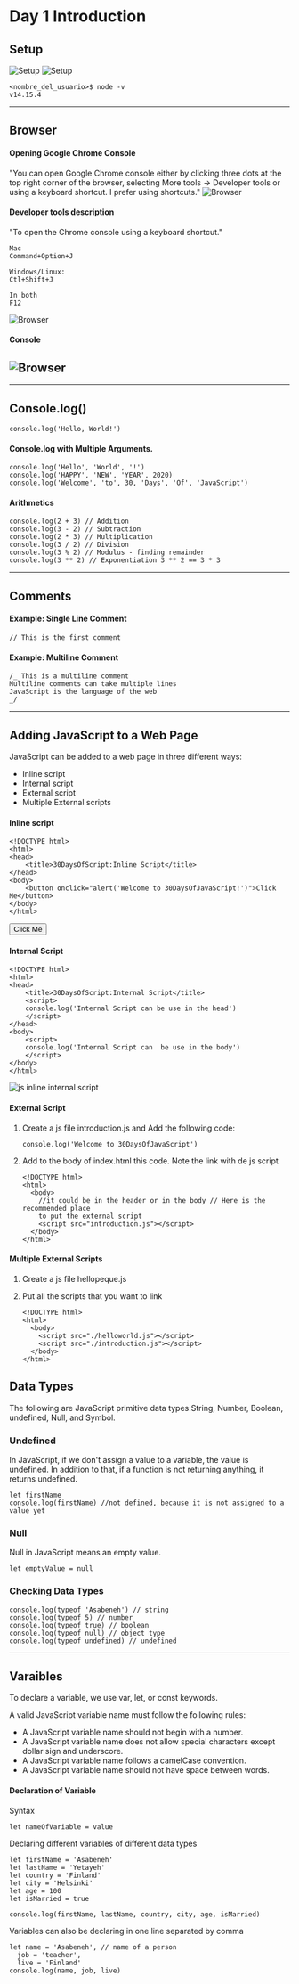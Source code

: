 # Day 1 Introduction

## Setup

![Setup](images/1_setup.png)
![Setup](images/1_setup_2.png)

    <nombre_del_usuario>$ node -v
    v14.15.4

---

## Browser

#### Opening Google Chrome Console

"You can open Google Chrome console either by clicking three dots at the top right corner of the browser, selecting More tools -> Developer tools or using a keyboard shortcut. I prefer using shortcuts."
![Browser](images/1_browser_developer_tools.png)

#### Developer tools description

"To open the Chrome console using a keyboard shortcut."

    Mac
    Command+Option+J

    Windows/Linux:
    Ctl+Shift+J

    In both
    F12

![Browser](images/1_browser_description.png)

#### Console

## ![Browser](images/1_browser_console_explanation.png)

---

## Console.log()

    console.log('Hello, World!')

#### Console.log with Multiple Arguments.

    console.log('Hello', 'World', '!')
    console.log('HAPPY', 'NEW', 'YEAR', 2020)
    console.log('Welcome', 'to', 30, 'Days', 'Of', 'JavaScript')

#### Arithmetics

    console.log(2 + 3) // Addition
    console.log(3 - 2) // Subtraction
    console.log(2 * 3) // Multiplication
    console.log(3 / 2) // Division
    console.log(3 % 2) // Modulus - finding remainder
    console.log(3 ** 2) // Exponentiation 3 ** 2 == 3 * 3

---

## Comments

#### Example: Single Line Comment

    // This is the first comment

#### Example: Multiline Comment

    /_ This is a multiline comment
    Multiline comments can take multiple lines
    JavaScript is the language of the web
    _/

---

## Adding JavaScript to a Web Page

JavaScript can be added to a web page in three different ways:

- Inline script
- Internal script
- External script
- Multiple External scripts

#### Inline script

    <!DOCTYPE html>
    <html>
    <head>
        <title>30DaysOfScript:Inline Script</title>
    </head>
    <body>
        <button onclick="alert('Welcome to 30DaysOfJavaScript!')">Click Me</button>
    </body>
    </html>

<!DOCTYPE html>
<html>
  <head>
    <title>30DaysOfScript:Inline Script</title>
  </head>
  <body>
    <button onclick="alert('Welcome to 30DaysOfJavaScript!')">Click Me</button>
  </body>
</html>

#### Internal Script

    <!DOCTYPE html>
    <html>
    <head>
        <title>30DaysOfScript:Internal Script</title>
        <script>
        console.log('Internal Script can be use in the head')
        </script>
    </head>
    <body>
        <script>
        console.log('Internal Script can  be use in the body')
        </script>
    </body>
    </html>

<!DOCTYPE html>
<html>
  <head>
    <title>30DaysOfScript:Internal Script</title>
    <script>
      console.log('Internal Script can be use in the head')
    </script>
  </head>
  <body>
    <script>
      console.log('Internal Script can be use in the body')
    </script>
  </body>
</html>

![js inline internal script](images/1_js_inline_and_internal_script.png)

#### External Script

1.  Create a js file introduction.js and Add the following code:

        console.log('Welcome to 30DaysOfJavaScript')

2.  Add to the body of index.html this code. Note the link with de js script

        <!DOCTYPE html>
        <html>
          <body>
            //it could be in the header or in the body // Here is the recommended place
            to put the external script
            <script src="introduction.js"></script>
          </body>
        </html>

#### Multiple External Scripts

1.  Create a js file hellopeque.js
2.  Put all the scripts that you want to link

        <!DOCTYPE html>
        <html>
          <body>
            <script src="./helloworld.js"></script>
            <script src="./introduction.js"></script>
          </body>
        </html>

## Data Types

The following are JavaScript primitive data types:String, Number, Boolean, undefined, Null, and Symbol.

### Undefined

In JavaScript, if we don't assign a value to a variable, the value is undefined. In addition to that, if a function is not returning anything, it returns undefined.

    let firstName
    console.log(firstName) //not defined, because it is not assigned to a value yet

### Null

Null in JavaScript means an empty value.

    let emptyValue = null

### Checking Data Types

    console.log(typeof 'Asabeneh') // string
    console.log(typeof 5) // number
    console.log(typeof true) // boolean
    console.log(typeof null) // object type
    console.log(typeof undefined) // undefined

---

## Varaibles

To declare a variable, we use var, let, or const keywords.

A valid JavaScript variable name must follow the following rules:

- A JavaScript variable name should not begin with a number.
- A JavaScript variable name does not allow special characters except dollar sign and underscore.
- A JavaScript variable name follows a camelCase convention.
- A JavaScript variable name should not have space between words.

#### Declaration of Variable

Syntax

    let nameOfVariable = value

Declaring different variables of different data types

    let firstName = 'Asabeneh'
    let lastName = 'Yetayeh'
    let country = 'Finland'
    let city = 'Helsinki'
    let age = 100
    let isMarried = true

    console.log(firstName, lastName, country, city, age, isMarried)

Variables can also be declaring in one line separated by comma

    let name = 'Asabeneh', // name of a person
      job = 'teacher',
      live = 'Finland'
    console.log(name, job, live)
